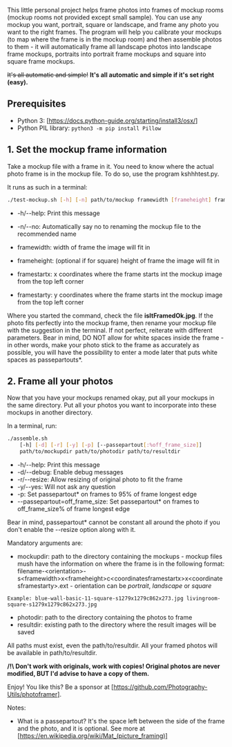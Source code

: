 This little personal project helps frame photos into frames of mockup rooms (mockup rooms not provided except small sample).
You can use any mockup you want, portrait, square or landscape, and frame any photo you want to the right frames. The program will help you calibrate your mockups (to map where the frame is in the mockup room) and then assemble photos to them - it will automatically frame all landscape photos into landscape frame mockups, portraits into portrait frame mockups and square into square frame mockups.

~~It's all automatic and simple!~~ __It's all automatic and simple if it's set right (easy).__


## Prerequisites
- Python 3: [https://docs.python-guide.org/starting/install3/osx/]
- Python PIL library: ```python3 -m pip install Pillow ```

## 1. Set the mockup frame information

Take a mockup file with a frame in it. You need to know where the actual photo frame is in the mockup file.
To do so, use the program kshhhtest.py.

It runs as such in a terminal:
```bash
./test-mockup.sh [-h] [-n] path/to/mockup framewidth [frameheight] framestartx framestarty
```
- -h/--help:
	Print this message
- -n/--no:
	Automatically say no to renaming the mockup file to the recommended name

- framewidth: width of frame the image will fit in
- frameheight: (optional if for square) height of frame the image will fit in
- framestartx: x coordinates where the frame starts int the mockup image from the top left corner
- framestarty: y coordinates where the frame starts int the mockup image from the top left corner
  
Where you started the command, check the file __isItFramedOk.jpg__.
If the photo fits perfectly into the mockup frame, then rename your mockup file with the suggestion in the terminal.
If not perfect, reiterate with different parameters. Bear in mind, DO NOT allow for white spaces inside the frame - in other words, make your photo stick to the frame as accurately as possible, you will have the possibility to enter a mode later that puts white spaces as passepartouts*.


## 2. Frame all your photos

Now that you have your mockups renamed okay, put all your mockups in the same directory.
Put all your photos you want to incorporate into these mockups in another directory.

In a terminal, run:
```bash
./assemble.sh
    [-h] [-d] [-r] [-y] [-p] [--passepartout[:%off_frame_size]]
    path/to/mockupdir path/to/photodir path/to/resultdir
```
- -h/--help:
	Print this message
- -d/--debug:
	Enable debug messages
- -r/--resize:
	Allow resizing of original photo to fit the frame
- -y/--yes:
	Will not ask any question
- -p:
	Set passepartout* on frames to 95% of frame longest edge
- --passepartout=off_frame_size:
	Set passepartout* on frames to off_frame_size% of frame longest edge

Bear in mind, passepartout* cannot be constant all around the photo if you don't enable the --resize option along with it.

Mandatory arguments are:
- mockupdir: path to the directory containing the mockups - mockup files mush have the information on where the frame is in the following format: filename-\<orientation\>-s\<framewidth\>x\<frameheight\>c\<coordinatesframestartx\>x\<coordinatesframestarty\>.ext - orientation can be *portrait*, *landscape* or *square*
```
Example: blue-wall-basic-11-square-s1279x1279c862x273.jpg livingroom-square-s1279x1279c862x273.jpg
```
- photodir: path to the directory containing the photos to frame
- resultdir: existing path to the directory where the result images will be saved

All paths must exist, even the path/to/resultdir. All your framed photos will be available in path/to/resultdir.


__/!\ Don't work with originals, work with copies! Original photos are never modified, BUT I'd advise to have a copy of them.__

Enjoy!
You like this? Be a sponsor at [https://github.com/Photography-Utils/photoframer].

Notes:
* What is a passepartout? It's the space left between the side of the frame and the photo, and it is optional. See more at [https://en.wikipedia.org/wiki/Mat_(picture_framing)]
